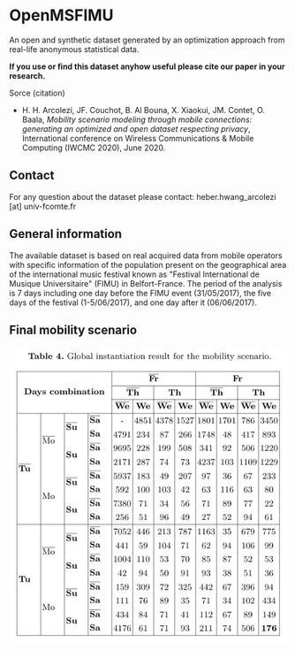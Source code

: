 # OpenMSFIMU


An open and synthetic dataset generated by an optimization approach from real-life anonymous statistical data.


**If you use or find this dataset anyhow useful please cite our paper in your research.**

Sorce (citation)
- H. H. Arcolezi, JF. Couchot, B. Al Bouna, X. Xiaokui, JM. Contet, O. Baala, *Mobility scenario modeling through mobile connections: generating an optimized and open dataset respecting privacy*, International conference on Wireless Communications & Mobile Computing (IWCMC 2020), June 2020.

## Contact

For any question about the dataset please contact: heber.hwang_arcolezi [at] univ-fcomte.fr

## General information
The available dataset is based on real acquired data from mobile operators with specific information of the population present on the geographical area of the international music festival known as "Festival International de Musique Universitaire" (FIMU) in Belfort-France. The period of the analysis is 7 days including one day before the FIMU event (31/05/2017), the five days of the festival (1-5/06/2017), and one day after it (06/06/2017). 

## Final mobility scenario
![Final optimized mobility scenario](/data/global_ms.png)



